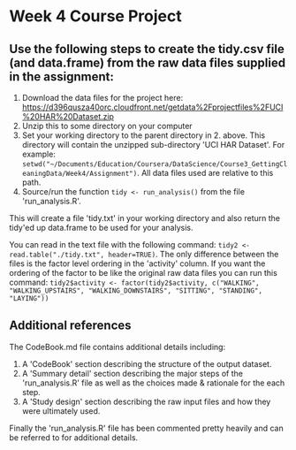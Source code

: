 # Week 4 Course Project

## Use the following steps to create the tidy.csv file (and data.frame) from the raw data files supplied in the assignment:
1. Download the data files for the project here: https://d396qusza40orc.cloudfront.net/getdata%2Fprojectfiles%2FUCI%20HAR%20Dataset.zip
2. Unzip this to some directory on your computer
3. Set your working directory to the parent directory in 2. above.  This directory will contain the unzipped sub-directory 'UCI HAR Dataset'.  For example: 
`setwd("~/Documents/Education/Coursera/DataScience/Course3_GettingCleaningData/Week4/Assignment")`.  All data files used are relative to this path.
4. Source/run the function `tidy <- run_analysis()` from the file 'run_analysis.R'.

This will create a file 'tidy.txt' in your working directory and also return the tidy'ed up data.frame to be used for your analysis.

You can read in the text file with the following command: `tidy2 <- read.table("./tidy.txt", header=TRUE)`.  The only difference between the files is the factor level ordering in the 'activity' column.  If you want the ordering of the factor to be like the original raw data files you can run this command: `tidy2$activity <- factor(tidy2$activity, c("WALKING", "WALKING_UPSTAIRS", "WALKING_DOWNSTAIRS", "SITTING", "STANDING", "LAYING"))`

## Additional references
The CodeBook.md file contains additional details including:
1. A 'CodeBook' section describing the structure of the output dataset.
2. A 'Summary detail' section describing the major steps of the 'run_analysis.R' file as well as the choices made & rationale for the each step.
3. A 'Study design' section describing the raw input files and how they were ultimately used.

Finally the 'run_analysis.R' file has been commented pretty heavily and can be referred to for additional details.